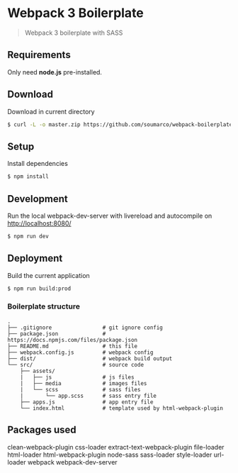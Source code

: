 Webpack 3 Boilerplate
===========

> Webpack 3 boilerplate with SASS

## Requirements
Only need <b>node.js</b> pre-installed. 

## Download
Download in current directory
```sh
$ curl -L -o master.zip https://github.com/soumarco/webpack-boilerplate/archive/master.zip && unzip master.zip && rm master.zip && mv ./webpack-boilerplate-master/* ./
```

## Setup
Install dependencies
```sh
$ npm install
```

## Development
Run the local webpack-dev-server with livereload and autocompile on [http://localhost:8080/](http://localhost:8080/)
```sh
$ npm run dev
```
## Deployment
Build the current application
```sh
$ npm run build:prod
```

### Boilerplate structure

```
.
├── .gitignore                # git ignore config
├── package.json              # https://docs.npmjs.com/files/package.json
├── README.md                 # this file
├── webpack.config.js         # webpack config
├── dist/                     # webpack build output
└── src/                      # source code
    ├── assets/
    |   ├── js                # js files
    |   ├── media             # images files
    |   └── scss              # sass files
    |       └── app.scss      # sass entry file
    ├── apps.js               # app entry file
    └── index.html            # template used by html-webpack-plugin
```

## Packages used
clean-webpack-plugin
css-loader
extract-text-webpack-plugin
file-loader
html-loader
html-webpack-plugin
node-sass
sass-loader
style-loader
url-loader
webpack
webpack-dev-server
